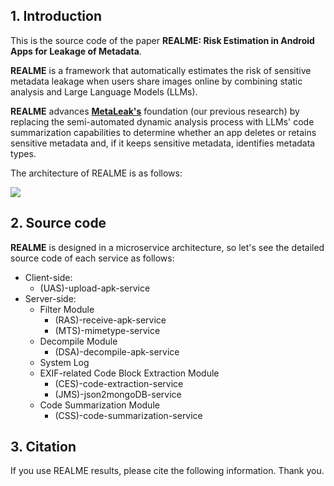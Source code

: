 ## 1. Introduction

This is the source code of the paper **REALME: Risk Estimation in Android Apps for Leakage of Metadata**.

**REALME** is a framework that automatically estimates the risk of sensitive metadata leakage when users share images online by combining static analysis and Large Language Models (LLMs).

**REALME** advances **[MetaLeak's](https://github.com/research-mobile-security/MetaLeak)** foundation (our previous research) by replacing the semi-automated dynamic analysis process with LLMs' code summarization capabilities to determine whether an app deletes or retains sensitive metadata and, if it keeps sensitive metadata, identifies metadata types.

The architecture of REALME is as follows:

<img src="https://github.com/research-mobile-security/REALME/blob/main/images/realme-architecture-1.png">

## 2. Source code

**REALME** is designed in a microservice architecture, so let's see the detailed source code of each service as follows:

- Client-side:
    - (UAS)-upload-apk-service
- Server-side:
    - Filter Module
        - (RAS)-receive-apk-service
        - (MTS)-mimetype-service
    - Decompile Module
        - (DSA)-decompile-apk-service
    - System Log
    - EXIF-related Code Block Extraction Module
        - (CES)-code-extraction-service
        - (JMS)-json2mongoDB-service
    - Code Summarization Module
        - (CSS)-code-summarization-service
## 3. Citation
If you use REALME results, please cite the following information. Thank you.